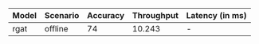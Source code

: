 | Model   | Scenario   |   Accuracy |   Throughput | Latency (in ms)   |
|---------|------------|------------|--------------|-------------------|
| rgat    | offline    |         74 |       10.243 | -                 |